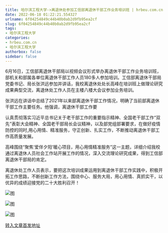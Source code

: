 ```yaml
---
title: 哈尔滨工程大学->离退休处参加工信部离退休干部工作业务培训班 | hrbeu.com.cn
date: 2022-06-18 01:22:21.554327
urlname: 6f04254849c44b40b0ab2d9fb95ea2cf
slug: 6f04254849c44b40b0ab2d9fb95ea2cf
tags: 
- 哈尔滨工程大学
categories:
- hrbeu.com.cn
- 哈尔滨工程大学
authorbox: false
sidebar: false
---
```

6月16日，工信部离退休干部局以视频会议形式举办离退休干部工作业务培训班，部机关和部属各单位离退休干部工作人员180多人参加培训。工信部离退休干部局党委书记、局长张洪远参加并讲话，我校离退休处处长高峰在培训班上做理论研究成果典型交流，离退休处工作人员在主楼八楼大会议参加业务培训。

张洪远在讲话中总结了2021年以来部离退休干部工作情况，明确了当前部离退休干部工作主要任务。他强调，离退休干部工作要
<!--more-->
认真贯彻落实习近平总书记关于老干部工作的重要指示精神、全国老干部工作“双先”表彰大会精神、全国老干部局长会议精神，以及部党组部署要求，在做好疫情防控的同时,用心用情、精准服务，守正创新、扎实工作，不断推动离退休干部工作高质量发展。

高峰围绕“聚焦‘爱伴夕阳’暖心项目，用心用情精准服务”这一主题，详细介绍我校通过离退休人员社会工作站开展工作的情况，深入交流理论研究成果，得到工信部离退休干部局的肯定。

离退休处工作人员表示，要把这次培训成果运用到离退休干部工作实践中，积极开拓工作思路，不断创新工作方法，围绕中心、服务大局，用心用情、真抓实干，以优异的成绩迎接党的二十大胜利召开！

![图](http://rmtgl.hrbeu.edu.cn/storage/84325BDD0A7A56CC2832D061A0AC4E2B)

![图](http://rmtgl.hrbeu.edu.cn/storage/57890FD181B9D793EF64F6FC6BF49FAE)

![图](http://rmtgl.hrbeu.edu.cn/storage/01320ED2E46C3E0A355A8E42A8DBC289)

[转入文章首发地址](http://gongxue.cn/info/1015/72151.htm)